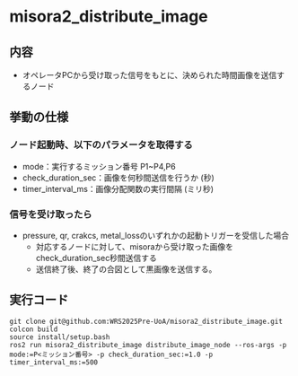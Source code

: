 # misora2_distribute_image
## 内容
 - オペレータPCから受け取った信号をもとに、決められた時間画像を送信するノード
## 挙動の仕様
### ノード起動時、以下のパラメータを取得する
 - mode：実行するミッション番号 P1~P4,P6
 - check_duration_sec：画像を何秒間送信を行うか (秒)
 - timer_interval_ms：画像分配関数の実行間隔 (ミリ秒)

### 信号を受け取ったら
 - pressure, qr, crakcs, metal_lossのいずれかの起動トリガーを受信した場合
    - 対応するノードに対して、misoraから受け取った画像をcheck_duration_sec秒間送信する
    - 送信終了後、終了の合図として黒画像を送信する。
## 実行コード
~~~bash!
git clone git@github.com:WRS2025Pre-UoA/misora2_distribute_image.git
colcon build
source install/setup.bash
ros2 run misora2_distribute_image distribute_image_node --ros-args -p mode:=P<ミッション番号> -p check_duration_sec:=1.0 -p timer_interval_ms:=500
~~~